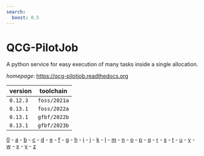 ```yaml
---
search:
  boost: 0.5
---
```

# QCG-PilotJob

A python service for easy execution of many tasks inside a single allocation.

*homepage*: <https://qcg-pilotjob.readthedocs.org>

version | toolchain
--------|----------
``0.12.3`` | ``foss/2021a``
``0.13.1`` | ``foss/2022a``
``0.13.1`` | ``gfbf/2022b``
``0.13.1`` | ``gfbf/2023b``

[0](../0/index.md) - [a](../a/index.md) - [b](../b/index.md) - [c](../c/index.md) - [d](../d/index.md) - [e](../e/index.md) - [f](../f/index.md) - [g](../g/index.md) - [h](../h/index.md) - [i](../i/index.md) - [j](../j/index.md) - [k](../k/index.md) - [l](../l/index.md) - [m](../m/index.md) - [n](../n/index.md) - [o](../o/index.md) - [p](../p/index.md) - [q](../q/index.md) - [r](../r/index.md) - [s](../s/index.md) - [t](../t/index.md) - [u](../u/index.md) - [v](../v/index.md) - [w](../w/index.md) - [x](../x/index.md) - [y](../y/index.md) - [z](../z/index.md)

